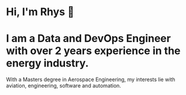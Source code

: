 # Hi, I'm Rhys 👋

# I am a Data and DevOps Engineer with over 2 years experience in the energy industry.

With a Masters degree in Aerospace Engineering, my interests lie with aviation, engineering, software and automation. 

